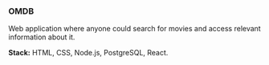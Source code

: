 ### OMDB
Web application where anyone could search for movies and access relevant information about it.

**Stack:** HTML, CSS, Node.js, PostgreSQL, React.
